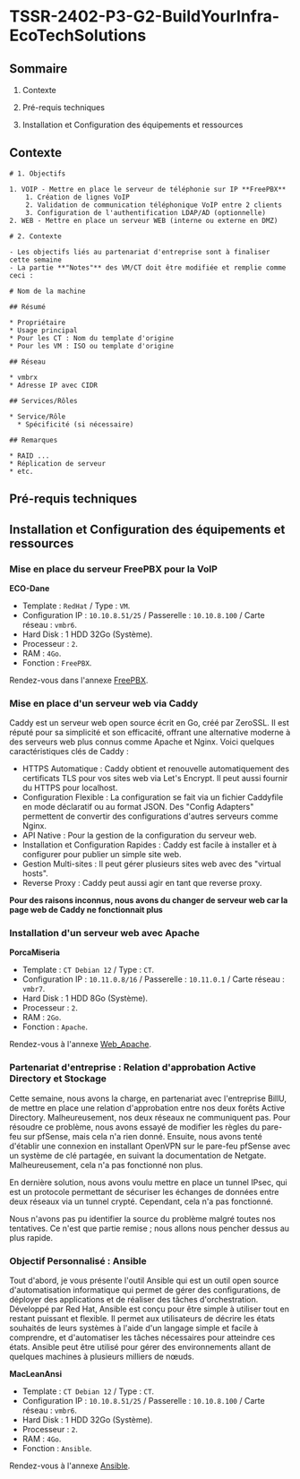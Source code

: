 # **TSSR-2402-P3-G2-BuildYourInfra-EcoTechSolutions**

## Sommaire

1) Contexte

2) Pré-requis techniques

3) Installation et Configuration des équipements et ressources

## Contexte

```
# 1. Objectifs

1. VOIP - Mettre en place le serveur de téléphonie sur IP **FreePBX**
	1. Création de lignes VoIP
	2. Validation de communication téléphonique VoIP entre 2 clients
	3. Configuration de l'authentification LDAP/AD (optionnelle)
2. WEB - Mettre en place un serveur WEB (interne ou externe en DMZ)

# 2. Contexte

- Les objectifs liés au partenariat d'entreprise sont à finaliser cette semaine
- La partie **"Notes"** des VM/CT doit être modifiée et remplie comme ceci :

# Nom de la machine

## Résumé

* Propriétaire
* Usage principal
* Pour les CT : Nom du template d'origine
* Pour les VM : ISO ou template d'origine

## Réseau

* vmbrx
* Adresse IP avec CIDR

## Services/Rôles

* Service/Rôle
  * Spécificité (si nécessaire)

## Remarques

* RAID ...
* Réplication de serveur
* etc.
```

## Pré-requis techniques

## Installation et Configuration des équipements et ressources

### Mise en place du serveur FreePBX pour la VoIP

**ECO-Dane**
* Template : `RedHat` / Type : `VM`.
* Configuration IP : `10.10.8.51/25` / Passerelle : `10.10.8.100` / Carte réseau : `vmbr6`.
* Hard Disk : 1 HDD 32Go (Système).
* Processeur : `2`.
* RAM : `4Go`.
* Fonction : `FreePBX`.

Rendez-vous dans l'annexe [FreePBX](/S17/annex/FreePBX.md).

### Mise en place d'un serveur web via Caddy

Caddy est un serveur web open source écrit en Go, créé par ZeroSSL. Il est réputé pour sa simplicité et son efficacité, offrant une alternative moderne à des serveurs web plus connus comme Apache et Nginx. Voici quelques caractéristiques clés de Caddy :

 - HTTPS Automatique : Caddy obtient et renouvelle automatiquement des certificats TLS pour vos sites web via Let's Encrypt. Il peut aussi fournir du HTTPS pour localhost.
 - Configuration Flexible : La configuration se fait via un fichier Caddyfile en mode déclaratif ou au format JSON. Des "Config Adapters" permettent de convertir des configurations d'autres serveurs comme Nginx.
 - API Native : Pour la gestion de la configuration du serveur web.
 - Installation et Configuration Rapides : Caddy est facile à installer et à configurer pour publier un simple site web.
 - Gestion Multi-sites : Il peut gérer plusieurs sites web avec des "virtual hosts".
 - Reverse Proxy : Caddy peut aussi agir en tant que reverse proxy.

**Pour des raisons inconnus, nous avons du changer de serveur web car la page web de Caddy ne fonctionnait plus**

### Installation d'un serveur web avec Apache

**PorcaMiseria**
* Template : `CT Debian 12` / Type : `CT`.
* Configuration IP : `10.11.0.8/16` / Passerelle : `10.11.0.1` / Carte réseau : `vmbr7`.
* Hard Disk : 1 HDD 8Go (Système).
* Processeur : `2`.
* RAM : `2Go`.
* Fonction : `Apache`.

Rendez-vous à l'annexe [Web_Apache](/S17/annex/Web_Apache.md).

### Partenariat d'entreprise : Relation d'approbation Active Directory et Stockage

Cette semaine, nous avons la charge, en partenariat avec l'entreprise BillU, de mettre en place une relation d'approbation entre nos deux forêts Active Directory. Malheureusement, nos deux réseaux ne communiquent pas. Pour résoudre ce problème, nous avons essayé de modifier les règles du pare-feu sur pfSense, mais cela n'a rien donné. Ensuite, nous avons tenté d'établir une connexion en installant OpenVPN sur le pare-feu pfSense avec un système de clé partagée, en suivant la documentation de Netgate. Malheureusement, cela n'a pas fonctionné non plus.

En dernière solution, nous avons voulu mettre en place un tunnel IPsec, qui est un protocole permettant de sécuriser les échanges de données entre deux réseaux via un tunnel crypté. Cependant, cela n'a pas fonctionné.

Nous n'avons pas pu identifier la source du problème malgré toutes nos tentatives. Ce n'est que partie remise ; nous allons nous pencher dessus au plus rapide.

### Objectif Personnalisé : Ansible

Tout d'abord, je vous présente l'outil Ansible qui est un outil open source d'automatisation informatique qui permet de gérer des configurations, de déployer des applications et de réaliser des tâches d'orchestration. Développé par Red Hat, Ansible est conçu pour être simple à utiliser tout en restant puissant et flexible. Il permet aux utilisateurs de décrire les états souhaités de leurs systèmes à l'aide d'un langage simple et facile à comprendre, et d'automatiser les tâches nécessaires pour atteindre ces états. Ansible peut être utilisé pour gérer des environnements allant de quelques machines à plusieurs milliers de nœuds.

**MacLeanAnsi**
* Template : `CT Debian 12` / Type : `CT`.
* Configuration IP : `10.10.8.51/25` / Passerelle : `10.10.8.100` / Carte réseau : `vmbr6`.
* Hard Disk : 1 HDD 32Go (Système).
* Processeur : `2`.
* RAM : `4Go`.
* Fonction : `Ansible`.

Rendez-vous à l'annexe [Ansible](/S17/annex/Ansible.md).